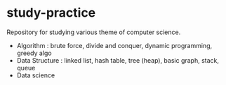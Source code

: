 # study-practice

Repository for studying various theme of computer science.

- Algorithm : brute force, divide and conquer, dynamic programming, greedy algo
- Data Structure : linked list, hash table, tree (heap), basic graph, stack, queue
- Data science
